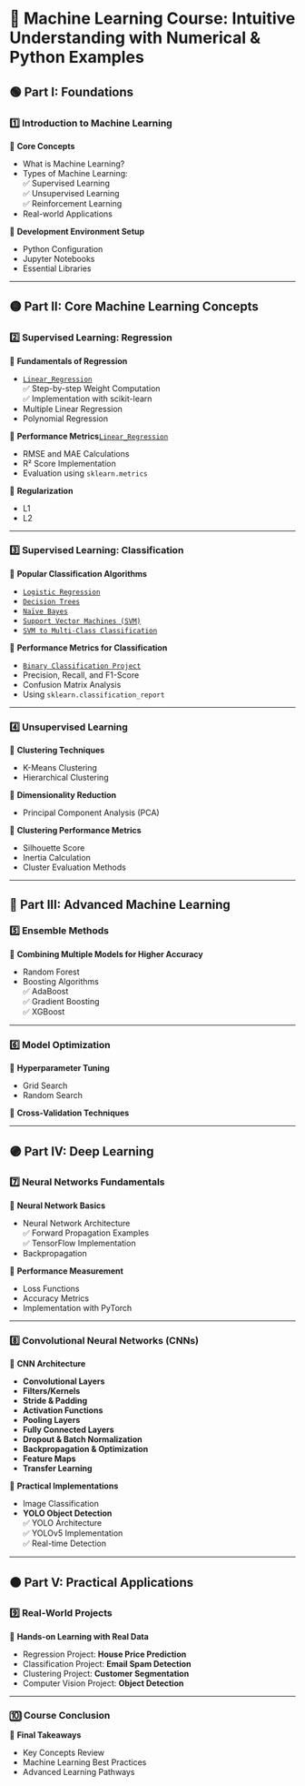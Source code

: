 # **📌 Machine Learning Course: Intuitive Understanding with Numerical & Python Examples**

## **🟢 Part I: Foundations**
### **1️⃣ Introduction to Machine Learning**
📌 **Core Concepts**  
- What is Machine Learning?  
- Types of Machine Learning:  
  ✅ Supervised Learning  
  ✅ Unsupervised Learning  
  ✅ Reinforcement Learning  
- Real-world Applications  

📌 **Development Environment Setup**  
- Python Configuration  
- Jupyter Notebooks  
- Essential Libraries  

---

## **🟡 Part II: Core Machine Learning Concepts**
### **2️⃣ Supervised Learning: Regression**
📌 **Fundamentals of Regression**  
- [`Linear_Regression`]([Supervised_Learning/Linear_Regression])  
  ✅ Step-by-step Weight Computation  
  ✅ Implementation with scikit-learn  
- Multiple Linear Regression  
- Polynomial Regression  

📌 **Performance Metrics**[`Linear_Regression`]([Supervised_Learning/Linear_Regression])  
- RMSE and MAE Calculations  
- R² Score Implementation  
- Evaluation using `sklearn.metrics`  

📌 **Regularization**
- L1
- L2 
---

### **3️⃣ Supervised Learning: Classification**
📌 **Popular Classification Algorithms**  
- [`Logistic Regression`](Supervised_Learning/Linear_Regression)
- [`Decision Trees`](Supervised_Learning/Decision_Tree)
- [`Naïve Bayes`](Supervised_Learning/Naive_Bayes)  
- [`Support Vector Machines (SVM)`](Supervised_Learning/Support_Vector_Machine)
- [`SVM to Multi-Class Classification`](Supervised_Learning/Support_Vector_Machine)

📌 **Performance Metrics for Classification**  
- [`Binary Classification Project`](Supervised_Learning/Raisin_classification_project)
- Precision, Recall, and F1-Score
- Confusion Matrix Analysis  
- Using `sklearn.classification_report`  

---

### **4️⃣ Unsupervised Learning**
📌 **Clustering Techniques**  
- K-Means Clustering  
- Hierarchical Clustering  

📌 **Dimensionality Reduction**  
- Principal Component Analysis (PCA)  

📌 **Clustering Performance Metrics**  
- Silhouette Score  
- Inertia Calculation  
- Cluster Evaluation Methods  

---

## **🔵 Part III: Advanced Machine Learning**
### **5️⃣ Ensemble Methods**
📌 **Combining Multiple Models for Higher Accuracy**  
- Random Forest  
- Boosting Algorithms  
  ✅ AdaBoost  
  ✅ Gradient Boosting  
  ✅ XGBoost  

---

### **6️⃣ Model Optimization**
📌 **Hyperparameter Tuning**  
- Grid Search  
- Random Search  

📌 **Cross-Validation Techniques**  

---

## **🟣 Part IV: Deep Learning**
### **7️⃣ Neural Networks Fundamentals**
📌 **Neural Network Basics**  
- Neural Network Architecture  
  ✅ Forward Propagation Examples  
  ✅ TensorFlow Implementation  
- Backpropagation  

📌 **Performance Measurement**  
- Loss Functions
- Accuracy Metrics  
- Implementation with PyTorch  

---

### **8️⃣ Convolutional Neural Networks (CNNs)**
📌 **CNN Architecture**  
- **Convolutional Layers**
- **Filters/Kernels**
- **Stride & Padding** 
- **Activation Functions** 
- **Pooling Layers**
- **Fully Connected Layers**
- **Dropout & Batch Normalization**
- **Backpropagation & Optimization** 
- **Feature Maps**
- **Transfer Learning**
      
📌 **Practical Implementations**  
- Image Classification  
- **YOLO Object Detection**  
  ✅ YOLO Architecture  
  ✅ YOLOv5 Implementation  
  ✅ Real-time Detection  

---

## **🟠 Part V: Practical Applications**
### **9️⃣ Real-World Projects**
📌 **Hands-on Learning with Real Data**  
- Regression Project: **House Price Prediction**  
- Classification Project: **Email Spam Detection**  
- Clustering Project: **Customer Segmentation**  
- Computer Vision Project: **Object Detection**  

---

### **🔟 Course Conclusion**
📌 **Final Takeaways**  
- Key Concepts Review  
- Machine Learning Best Practices  
- Advanced Learning Pathways  

